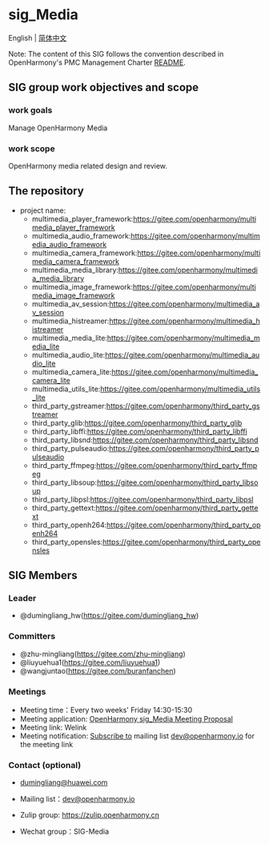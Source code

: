 # sig_Media
English | [简体中文](./sig_media_cn.md)

Note: The content of this SIG follows the convention described in OpenHarmony's PMC Management Charter [README](/zh/pmc.md).

## SIG group work objectives and scope

### work goals
Manage OpenHarmony Media

### work scope
OpenHarmony media related design and review.

## The repository
- project name:
  - multimedia_player_framework:https://gitee.com/openharmony/multimedia_player_framework
  - multimedia_audio_framework:https://gitee.com/openharmony/multimedia_audio_framework
  - multimedia_camera_framework:https://gitee.com/openharmony/multimedia_camera_framework
  - multimedia_media_library:https://gitee.com/openharmony/multimedia_media_library
  - multimedia_image_framework:https://gitee.com/openharmony/multimedia_image_framework
  - multimedia_av_session:https://gitee.com/openharmony/multimedia_av_session
  - multimedia_histreamer:https://gitee.com/openharmony/multimedia_histreamer
  - multimedia_media_lite:https://gitee.com/openharmony/multimedia_media_lite
  - multimedia_audio_lite:https://gitee.com/openharmony/multimedia_audio_lite
  - multimedia_camera_lite:https://gitee.com/openharmony/multimedia_camera_lite
  - multimedia_utils_lite:https://gitee.com/openharmony/multimedia_utils_lite
  - third_party_gstreamer:https://gitee.com/openharmony/third_party_gstreamer
  - third_party_glib:https://gitee.com/openharmony/third_party_glib
  - third_party_libffi:https://gitee.com/openharmony/third_party_libffi
  - third_party_libsnd:https://gitee.com/openharmony/third_party_libsnd
  - third_party_pulseaudio:https://gitee.com/openharmony/third_party_pulseaudio
  - third_party_ffmpeg:https://gitee.com/openharmony/third_party_ffmpeg
  - third_party_libsoup:https://gitee.com/openharmony/third_party_libsoup
  - third_party_libpsl:https://gitee.com/openharmony/third_party_libpsl
  - third_party_gettext:https://gitee.com/openharmony/third_party_gettext
  - third_party_openh264:https://gitee.com/openharmony/third_party_openh264
  - third_party_opensles:https://gitee.com/openharmony/third_party_opensles


## SIG Members

### Leader
- @dumingliang_hw(https://gitee.com/dumingliang_hw)

### Committers
- @zhu-mingliang(https://gitee.com/zhu-mingliang)
- @liuyuehua1(https://gitee.com/liuyuehua1)
- @wangjuntao(https://gitee.com/buranfanchen)

### Meetings
 - Meeting time：Every two weeks' Friday 14:30-15:30
 - Meeting application: [OpenHarmony sig_Media Meeting Proposal](https://shimo.im/sheets/DTgCtcgrHhyTq6tD/MODOC)
 - Meeting link: Welink
 - Meeting notification: [Subscribe to](https://lists.openatom.io/postorius/lists/dev.openharmony.io) mailing list dev@openharmony.io for the meeting link

### Contact (optional)

- dumingliang@huawei.com

- Mailing list：dev@openharmony.io
- Zulip group: https://zulip.openharmony.cn
- Wechat group：SIG-Media
